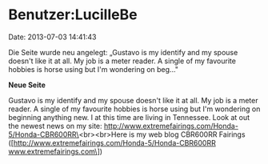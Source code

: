 Benutzer:LucilleBe
==================

Date: 2013-07-03 14:41:43

Die Seite wurde neu angelegt: „Gustavo is my identify and my spouse
doesn\'t like it at all. My job is a meter reader. A single of my
favourite hobbies is horse using but I\'m wondering on beg..."

**Neue Seite**

<div>

Gustavo is my identify and my spouse doesn\'t like it at all. My job is
a meter reader. A single of my favourite hobbies is horse using but I\'m
wondering on beginning anything new. I at this time are living in
Tennessee. Look at out the newest news on my site:
http://www.extremefairings.com/Honda-5/Honda-CBR600RR\<br\>\<br\>Here is
my web blog CBR600RR Fairings
(\[http://www.extremefairings.com/Honda-5/Honda-CBR600RR
www.extremefairings.com\])

</div>
